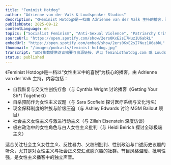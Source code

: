 ```yaml
---
title: "Feminist Hotdog"
author: "Adrienne van der Valk & Loudspeaker Studios"
description: "《Feminist Hotdog》是一档由 Adrienne van der Valk 主持的播客，致力于通过女性主义寻找喜悦与抵抗的力量。节目聚焦日常女性主义实践、边缘群体经验与社会正义倡导，内容涵盖自我恢复、监狱制度批判、性别与心理健康、社会主义女性主义与极右政治批判。风格亲密、批判性强，强调女性、跨性别与非二元群体的声音，是美国女性主义播客中的温暖而激进的存在。"
publishDate: 2025-09-12
contentLanguage: en
topics: ["Socialist Feminism", "Anti-Sexual Violence", "Patriarchy Critique", "Gender Politics"]
sourceUrl: "https://open.spotify.com/show/2ers0KxE2sI7Nuz1U6abkL"
embedUrl: "https://open.spotify.com/embed/show/2ers0KxE2sI7Nuz1U6abkL"
thumbnail: "/images/podcasts/feminist-hotdog.jpg"
transcript: "部分集数提供访谈摘要与资源链接，详见 feministhotdog.com 或 Loudspeaker Studios"
status: published
---
```


《Feminist Hotdog》是一档以“女性主义中的喜悦”为核心的播客，由 Adrienne van der Valk 主持，内容包括：

- 自我恢复与交叉性创伤疗愈（与 Cynthia Wright 讨论播客《Getting Your Sh*t Together》）
- 自杀预防作为女性主义议题（与 Sara Scofield 探讨医疗系统与文化污名）
- 现金保释制度的种族与阶级压迫（与 Ashley Edwards 讨论 MGM Bailout 项目）
- 社会主义女性主义与激进行动主义（与 Zillah Eisenstein 深度访谈）
- 极右政治中的女性角色与白人女性主义批判（与 Heidi Beirich 探讨全球极端主义）

适合关注社会主义女性主义、反性暴力、父权制批判、性别政治与口述历史议题的听众，尤其是对女性主义与社会正义交汇点感兴趣的社群。节目风格温暖、批判性强，是女性主义播客中的独立声音。
